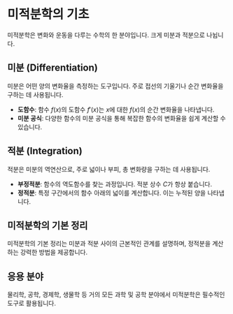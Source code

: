 # 미적분학의 기초

미적분학은 변화와 운동을 다루는 수학의 한 분야입니다. 크게 미분과 적분으로 나뉩니다.

## 미분 (Differentiation)

미분은 어떤 양의 변화율을 측정하는 도구입니다. 주로 접선의 기울기나 순간 변화율을 구하는 데 사용됩니다.

*   **도함수**: 함수 $f(x)$의 도함수 $f'(x)$는 $x$에 대한 $f(x)$의 순간 변화율을 나타냅니다.
*   **미분 공식**: 다양한 함수의 미분 공식을 통해 복잡한 함수의 변화율을 쉽게 계산할 수 있습니다.

## 적분 (Integration)

적분은 미분의 역연산으로, 주로 넓이나 부피, 총 변화량을 구하는 데 사용됩니다.

*   **부정적분**: 함수의 역도함수를 찾는 과정입니다. 적분 상수 $C$가 항상 붙습니다.
*   **정적분**: 특정 구간에서의 함수 아래의 넓이를 계산합니다. 이는 누적된 양을 나타냅니다.

## 미적분학의 기본 정리

미적분학의 기본 정리는 미분과 적분 사이의 근본적인 관계를 설명하며, 정적분을 계산하는 강력한 방법을 제공합니다.

## 응용 분야

물리학, 공학, 경제학, 생물학 등 거의 모든 과학 및 공학 분야에서 미적분학은 필수적인 도구로 활용됩니다.
